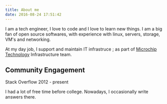 ```yaml
---
title: About me
date: 2016-08-24 17:51:42
---
```


I am a tech engineer, I love to code and I love to learn new things. I am a big fan of open source softwares, with experience with linux, servers, storage, VM's and networking.

At my day job, I support and maintain IT infrastruce ; as part of [Microchip Technology](https://www.microchip.com/) Infrastructure team.

## Community Engagement

Stack Overflow
2012 - present

I had a lot of free time before college. Nowadays, I occasionally write answers there.

<!--
I am a big fan of open source and I love to contribute to open source projects.

I am a big fan of Linux and I love to use it in my daily life.

I am a big fan of Vim and I love to use it as my main editor.

I am a big fan of Git and I love to use it as my main version control system.

I am a big fan of Docker and I love to use it as my main containerization system.

I am a big fan of Kubernetes and I love to use it as my main container orchestration system.

I am a big fan of Ansible and I love to use it as my main configuration management system.

I am a big fan of Terraform and I love to use it as my main infrastructure as code system.

I am a big fan of Prometheus and I love to use it as my main monitoring system.

I am a big fan of Grafana and I love to use it as my main visualization system.

I am a big fan of ELK and I love to use it as my main log management system.

I am a big fan of Golang and I love to use it as my main programming language.

I am a big fan of Python and I love to use it as my main scripting language.

I am a big fan of Bash and I love to use it as my main shell scripting language.

I am a big fan of JavaScript and I love to use it as my main web development language.

I am a big fan of React and I love to use it as my main web development framework.

I am a big fan of Redux and I love to use it as my main web development state management system.

I am a big fan of React Native and I love to use it as my main mobile development framework.

I am a big fan of React VR and I love to use it as my main virtual reality development framework.

I am a big fan of React Native Web and I love to use it as my main web development framework.

I am a big fan of React Native Desktop and I love to use it as my main desktop development framework.

I am a big fan of React Native Windows and I love to use it as my main windows development framework.

I am a big fan of React Native Mac and I love to use it as my main mac development framework. -->

<!-- Github: [monkeyWzr](https://github.com/aice09) -->
